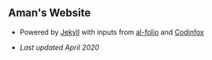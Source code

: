 ## Aman's Website

- Powered by <a href="https://jekyllrb.com/">Jekyll</a> with inputs from <a href="https://github.com/alshedivat/al-folio">al-folio</a> and <a href="https://codinfox.github.io/">Codinfox</a> 

- _Last updated April 2020_

